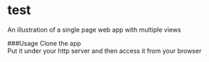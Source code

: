 test
====

An illustration of a single page web app with multiple views

###Usage
Clone the app  
Put it under your http server and then access it from your browser
